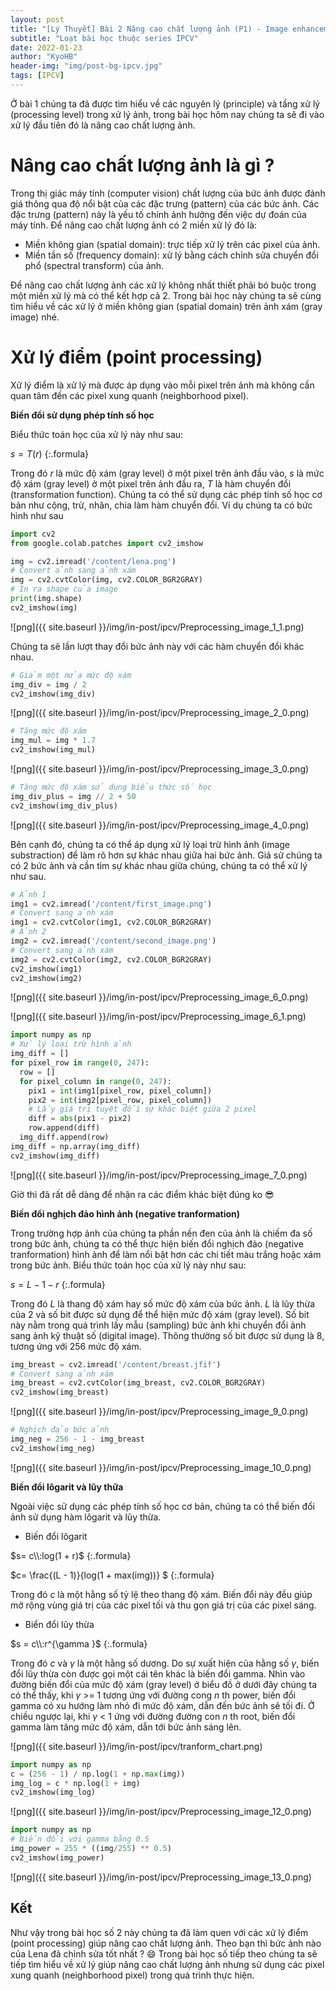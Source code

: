 ```yaml
---
layout: post
title: "[Lý Thuyết] Bài 2 Nâng cao chất lượng ảnh (P1) - Image enhancement (P1)"
subtitle: "Loạt bài học thuộc series IPCV"
date: 2022-01-23
author: "KyoHB"
header-img: "img/post-bg-ipcv.jpg"
tags: [IPCV]
---
```


Ở bài 1 chúng ta đã được tìm hiểu về các nguyên lý (principle) và tầng xử lý (processing level) trong xử lý ảnh, trong bài học hôm nay chúng ta sẽ đi vào xử lý đầu tiên đó là nâng cao chất lượng ảnh.

# Nâng cao chất lượng ảnh là gì ?
Trong thị giác máy tính (computer vision) chất lượng của bức ảnh được đánh giá thông qua độ nổi bật của các đặc trưng (pattern) của các bức ảnh. Các đặc trưng (pattern) này là yếu tố chính ảnh hưởng đến việc dự đoán của máy tính. Để nâng cao chất lượng ảnh có 2 miền xử lý đó là:
- Miền không gian (spatial domain): trực tiếp xử lý trên các pixel của ảnh.
- Miền tần số (frequency domain): xử lý bằng cách chỉnh sửa chuyển đổi phổ (spectral transform) của ảnh.

Để nâng cao chất lượng ảnh các xử lý không nhất thiết phải bó buộc trong một miền xử lý mà có thể kết hợp cả 2. Trong bài học này chúng ta sẽ cùng tìm hiểu về các xử lý ở miền không gian (spatial domain) trên ảnh xám (gray image) nhé.

# Xử lý điểm (point processing)
Xử lý điểm là xử lý mà được áp dụng vào mỗi pixel trên ảnh mà không cần quan tâm đến các pixel xung quanh (neighborhood pixel). 

**Biến đổi sử dụng phép tính số học**

Biểu thức toán học của xử lý này như sau:

$s = T(r)$
{:.formula}

Trong đó $r$ là mức độ xám (gray level) ở một pixel trên ảnh đầu vào, $s$ là mức độ xám (gray level) ở một pixel trên ảnh đầu ra, $T$ là hàm chuyển đổi (transformation function). Chúng ta có thể sử dụng các phép tính số học cơ bản như cộng, trừ, nhân, chia làm hàm chuyển đổi. Ví dụ chúng ta có bức hình như sau

```python
import cv2
from google.colab.patches import cv2_imshow

img = cv2.imread('/content/lena.png')
# Convert ảnh sang ảnh xám
img = cv2.cvtColor(img, cv2.COLOR_BGR2GRAY)
# In ra shape của image
print(img.shape)
cv2_imshow(img)
```

        
![png]({{ site.baseurl }}/img/in-post/ipcv/Preprocessing_image_1_1.png)
    

Chúng ta sẽ lần lượt thay đổi bức ảnh này với các hàm chuyển đổi khác nhau.

```python
# Giảm một nửa mức độ xám
img_div = img / 2
cv2_imshow(img_div)
```


    
![png]({{ site.baseurl }}/img/in-post/ipcv/Preprocessing_image_2_0.png)
    



```python
# Tăng mức độ xám
img_mul = img * 1.7
cv2_imshow(img_mul)
```


    
![png]({{ site.baseurl }}/img/in-post/ipcv/Preprocessing_image_3_0.png)
    



```python
# Tăng mức độ xám sử dụng biểu thức số học
img_div_plus = img // 2 + 50
cv2_imshow(img_div_plus)
```


    
![png]({{ site.baseurl }}/img/in-post/ipcv/Preprocessing_image_4_0.png)
    


Bên cạnh đó, chúng ta có thể áp dụng xử lý loại trừ hình ảnh (image substraction) để làm rõ hơn sự khác nhau giữa hai bức ảnh. Giả sử chúng ta có 2 bức ảnh và cần tìm sự khác nhau giữa chúng, chúng ta có thể xử lý như sau.


```python
# Ảnh 1
img1 = cv2.imread('/content/first_image.png')
# Convert sang ảnh xám
img1 = cv2.cvtColor(img1, cv2.COLOR_BGR2GRAY)
# Ảnh 2
img2 = cv2.imread('/content/second_image.png')
# Convert sang ảnh xám
img2 = cv2.cvtColor(img2, cv2.COLOR_BGR2GRAY)
cv2_imshow(img1)
cv2_imshow(img2)
```


    
![png]({{ site.baseurl }}/img/in-post/ipcv/Preprocessing_image_6_0.png)
    



    
![png]({{ site.baseurl }}/img/in-post/ipcv/Preprocessing_image_6_1.png)
    


```python
import numpy as np
# Xử lý loại trừ hình ảnh
img_diff = []
for pixel_row in range(0, 247):
  row = []
  for pixel_column in range(0, 247):
    pix1 = int(img1[pixel_row, pixel_column])
    pix2 = int(img2[pixel_row, pixel_column])
    # Lấy giá trị tuyệt đối sự khác biệt giữa 2 pixel
    diff = abs(pix1 - pix2)
    row.append(diff)
  img_diff.append(row)
img_diff = np.array(img_diff)
cv2_imshow(img_diff)
```


    
![png]({{ site.baseurl }}/img/in-post/ipcv/Preprocessing_image_7_0.png)

Giờ thì đã rất dễ dàng để nhận ra các điểm khác biệt đúng ko 😎

**Biến đổi nghịch đảo hình ảnh (negative tranformation)**

Trong trường hợp ảnh của chúng ta phần nền đen của ảnh là chiếm đa số trong bức ảnh, chúng ta có thể thực hiện biến đổi nghịch đảo (negative tranformation) hình ảnh để làm nổi bật hơn các chi tiết màu trắng hoặc xám trong bức ảnh. Biểu thức toán học của xử lý này như sau:

$s= L - 1 -r$
{:.formula}

Trong đó $L$ là thang độ xám hay số mức độ xám của bức ảnh. $L$ là lũy thừa của 2 và số bit được sử dụng để thể hiện mức độ xám (gray level). Số bit này nằm trong quá trình lấy mẫu (sampling) bức ảnh khi chuyển đổi ảnh sang ảnh kỹ thuật số (digital image). Thông thường số bit được sử dụng là 8, tương ứng với 256 mức độ xám.

```python
img_breast = cv2.imread('/content/breast.jfif')
# Convert sang ảnh xám
img_breast = cv2.cvtColor(img_breast, cv2.COLOR_BGR2GRAY)
cv2_imshow(img_breast)
```


    
![png]({{ site.baseurl }}/img/in-post/ipcv/Preprocessing_image_9_0.png)
    



```python
# Nghịch đảo bức ảnh
img_neg = 256 - 1 - img_breast
cv2_imshow(img_neg)
```


    
![png]({{ site.baseurl }}/img/in-post/ipcv/Preprocessing_image_10_0.png)

**Biến đổi lôgarit và lũy thữa**

Ngoài việc sử dụng các phép tính số học cơ bản, chúng ta có thể biến đổi ảnh sử dụng hàm lôgarit và lũy thừa.
- Biến đổi lôgarit

$s= c\\:log(1 + r)$
{:.formula}

$c= \frac{(L - 1)}{log(1 + max(img))} $
{:.formula}

Trong đó $c$ là một hằng số tỷ lệ theo thang độ xám. Biến đổi này đều giúp mở rộng vùng giá trị của các pixel tối và thu gọn giá trị của các pixel sáng.
- Biển đổi lũy thừa

$s = c\\:r^{\gamma }$
{:.formula}

Trong đó $c$ và $\gamma$ là một hằng số dương. Do sự xuất hiện của hằng số $\gamma$, biến đổi lũy thừa còn được gọi một cái tên khác là biến đổi gamma. Nhìn vào đường biến đổi của mức độ xám (gray level) ở biểu đồ ở dưới đây chúng ta có thể thấy, khi $\gamma$ >= 1 tương ứng với đường cong *n* th power, biến đổi gamma có xu hướng làm nhỏ đi mức độ xám, dẫn đến bức ảnh sẽ tối đi. Ở chiều ngược lại, khi $\gamma$ < 1 ứng với đường đường con *n* th root, biến đổi gamma làm tăng mức độ xám, dẫn tới bức ảnh sáng lên.

![png]({{ site.baseurl }}/img/in-post/ipcv/tranform_chart.png)

```python
import numpy as np
c = (256 - 1) / np.log(1 + np.max(img))
img_log = c * np.log(1 + img)
cv2_imshow(img_log)
```


    
![png]({{ site.baseurl }}/img/in-post/ipcv/Preprocessing_image_12_0.png)
    



```python
import numpy as np
# Biến đổi với gamma bằng 0.5
img_power = 255 * ((img/255) ** 0.5)
cv2_imshow(img_power)
```


    
![png]({{ site.baseurl }}/img/in-post/ipcv/Preprocessing_image_13_0.png)
    



## Kết
Như vậy trong bài học số 2 này chúng ta đã làm quen với các xử lý điểm (point processing) giúp nâng cao chất lượng ảnh. Theo bạn thì bức ảnh nào của Lena đã chỉnh sửa tốt nhất ? 😄 Trong bài học số tiếp theo chúng ta sẽ tiếp tìm hiểu về xử lý giúp nâng cao chất lượng ảnh nhưng sử dụng các pixel xung quanh (neighborhood pixel) trong quá trình thực hiện.